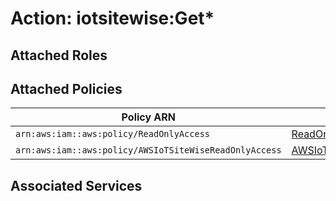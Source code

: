 # Action: iotsitewise:Get*

## Attached Roles

## Attached Policies

| Policy ARN | Policy Name |
|------------|-------------|
| `arn:aws:iam::aws:policy/ReadOnlyAccess` | [ReadOnlyAccess](../policies.md#readonlyaccess) |
| `arn:aws:iam::aws:policy/AWSIoTSiteWiseReadOnlyAccess` | [AWSIoTSiteWiseReadOnlyAccess](../policies.md#awsiotsitewisereadonlyaccess) |

## Associated Services


